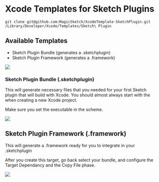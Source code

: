 # Xcode Templates for Sketch Plugins

```
git clone git@github.com:MagicSketch/XcodeTemplate-SketchPlugin.git /Library/Developer/Xcode/Templates/Sketch\ Plugin
```

## Available Templates

- Sketch Plugin Bundle (generates a .sketchplugin)
- Sketch Plugin Framework (generates a .framework)

![](image/preview.png)

### Sketch Plugin Bundle (.sketchplugin)

This will generate necessary files that you needed for your first Sketch plugin that will build with Xcode. You should almost always start with the when creating a new Xcode project.

Make sure you set the executable in the scheme.

![](image/set-executable.png)

## Sketch Plugin Framework (.framework)

This will generate a .framework ready for you to integrate in your .sketchplugin

After you create this target, go back select your bundle, and configure the Target Dependancy and the Copy File phase.

![](image/target-dependancy.png)

